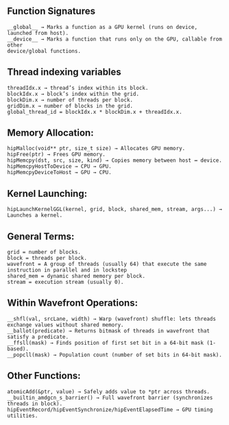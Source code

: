 ## Function Signatures

    __global__ → Marks a function as a GPU kernel (runs on device, launched from host).
    __device__ → Marks a function that runs only on the GPU, callable from other 
    device/global functions.

## Thread indexing variables

    threadIdx.x → thread’s index within its block.
    blockIdx.x → block’s index within the grid.
    blockDim.x → number of threads per block.
    gridDim.x → number of blocks in the grid.
    global_thread_id = blockIdx.x * blockDim.x + threadIdx.x.

## Memory Allocation:

    hipMalloc(void** ptr, size_t size) → Allocates GPU memory.
    hipFree(ptr) → Frees GPU memory.
    hipMemcpy(dst, src, size, kind) → Copies memory between host ↔ device.
    hipMemcpyHostToDevice → CPU → GPU.
    hipMemcpyDeviceToHost → GPU → CPU.

## Kernel Launching:

    hipLaunchKernelGGL(kernel, grid, block, shared_mem, stream, args...) → Launches a kernel.

## General Terms:

    grid = number of blocks.
    block = threads per block.
    wavefront = A group of threads (usually 64) that execute the same instruction in parallel and in lockstep
    shared_mem = dynamic shared memory per block.
    stream = execution stream (usually 0).

## Within Wavefront Operations:

    __shfl(val, srcLane, width) → Warp (wavefront) shuffle: lets threads exchange values without shared memory.
    __ballot(predicate) → Returns bitmask of threads in wavefront that satisfy a predicate.
    __ffsll(mask) → Finds position of first set bit in a 64-bit mask (1-based).
    __popcll(mask) → Population count (number of set bits in 64-bit mask).

## Other Functions:

    atomicAdd(&ptr, value) → Safely adds value to *ptr across threads.
    __builtin_amdgcn_s_barrier() → Full wavefront barrier (synchronizes threads in block).
    hipEventRecord/hipEventSynchronize/hipEventElapsedTime → GPU timing utilities.